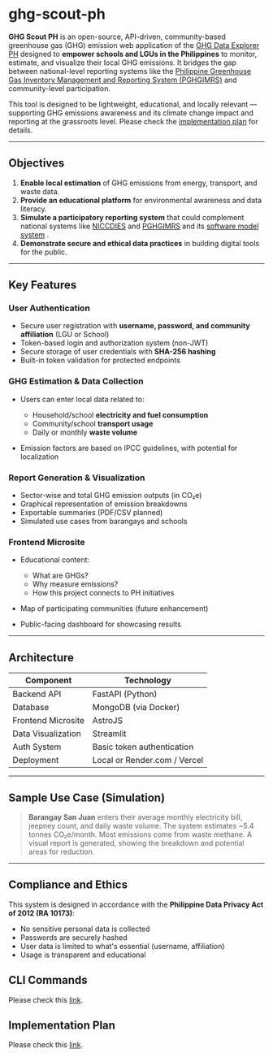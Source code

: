 # ghg-scout-ph

**GHG Scout PH** is an open-source, API-driven, community-based greenhouse gas (GHG) emission web application of the [GHG Data Explorer PH](https://ghgph-55623.firebaseapp.com/) designed to **empower schools and LGUs in the Philippines** to monitor, estimate, and visualize their local GHG emissions. It bridges the gap between national-level reporting systems like the [Philippine Greenhouse Gas Inventory Management and Reporting System (PGHGIMRS)](https://niccdies.climate.gov.ph/ghg-inventory) and community-level participation.

This tool is designed to be lightweight, educational, and locally relevant — supporting GHG emissions awareness and its climate change impact and reporting at the grassroots level. Please check the [implementation plan](https://github.com/imperionite/ghg-scout/blob/main/IMPLEMENTATION.md) for details.

---

## Objectives

1. **Enable local estimation** of GHG emissions from energy, transport, and waste data.
2. **Provide an educational platform** for environmental awareness and data literacy.
3. **Simulate a participatory reporting system** that could complement national systems like [NICCDIES](https://niccdies.climate.gov.ph/niccdies) and [PGHGIMRS](https://niccdies.climate.gov.ph/ghg-inventory) and its [software model system](https://drive.google.com/file/d/1S8Nh_YMzM4LizaWZ1gNxCKha9REjosyA/view?usp=sharing) .
4. **Demonstrate secure and ethical data practices** in building digital tools for the public.

---

## Key Features

### User Authentication 

* Secure user registration with **username, password, and community affiliation** (LGU or School)
* Token-based login and authorization system (non-JWT)
* Secure storage of user credentials with **SHA-256 hashing**
* Built-in token validation for protected endpoints

### GHG Estimation & Data Collection

* Users can enter local data related to:

  * Household/school **electricity and fuel consumption**
  * Community/school **transport usage**
  * Daily or monthly **waste volume**
* Emission factors are based on IPCC guidelines, with potential for localization

### Report Generation & Visualization

* Sector-wise and total GHG emission outputs (in CO₂e)
* Graphical representation of emission breakdowns
* Exportable summaries (PDF/CSV planned)
* Simulated use cases from barangays and schools

### Frontend Microsite

* Educational content:

  * What are GHGs?
  * Why measure emissions?
  * How this project connects to PH initiatives
* Map of participating communities (future enhancement)
* Public-facing dashboard for showcasing results

---

## Architecture

| Component          | Technology                   |
| ------------------ | ---------------------------- |
| Backend API        | FastAPI (Python)             |
| Database           | MongoDB (via Docker)         |
| Frontend Microsite | AstroJS                      |
| Data Visualization | Streamlit                    |
| Auth System        | Basic token authentication   |
| Deployment         | Local or Render.com / Vercel |

---

## Sample Use Case (Simulation)

> **Barangay San Juan** enters their average monthly electricity bill, jeepney count, and daily waste volume. The system estimates \~5.4 tonnes CO₂e/month. Most emissions come from waste methane. A visual report is generated, showing the breakdown and potential areas for reduction.

---

## Compliance and Ethics

This system is designed in accordance with the **Philippine Data Privacy Act of 2012 (RA 10173)**:

* No sensitive personal data is collected
* Passwords are securely hashed
* User data is limited to what's essential (username, affiliation)
* Usage is transparent and educational

## CLI Commands

Please check this [link](https://github.com/imperionite/ghg-scout/blob/main/RUNNING.md).

## Implementation Plan

Please check this [link](https://github.com/imperionite/ghg-scout/blob/main/IMPLEMENTATION.md).


